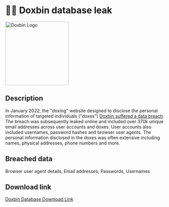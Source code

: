 # 🕵️‍♂️ Doxbin database leak

<img src="https://github.com/user-attachments/assets/73e334d6-97a0-41de-98a9-2adad14bba42" alt="Doxbin Logo" width="200" height="200">

## Description
In January 2022, the "doxing" website designed to disclose the personal information of targeted individuals ("doxes") <a href="https://www.flashpoint-intel.com/blog/doxbin-leak/">Doxbin suffered a data breach</a>. The breach was subsequently leaked online and included over 370k unique email addresses across user accounts and doxes. User accounts also included usernames, password hashes and browser user agents. The personal information disclosed in the doxes was often extensive including names, physical addresses, phone numbers and more.

## Breached data

Browser user agent details, Email addresses, Passwords, Usernames

## Download link

[Doxbin Database Download Link](https://web.archive.org/web/20230125011725/https://cdn-116.anonfiles.com/k6h9EeSfyb/ddc1d3ff-1674610034/Doxbin.rar)
